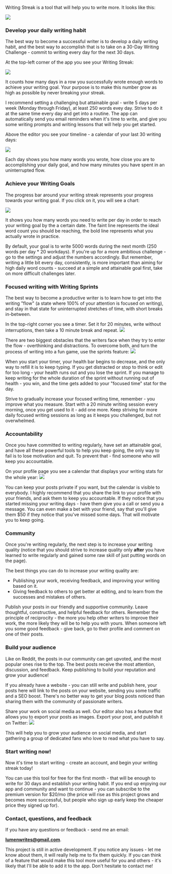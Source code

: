 Writing Streak is a tool that will help you to write more. It looks like this:

![](/landing/full-editor.png)

### Develop your daily writing habit
The best way to become a successful writer is to develop a daily writing habit, and the best way to accomplish that is to take on a 30-Day Writing Challenge - commit to writing every day for the next 30 days.

At the top-left corner of the app you see your Writing Streak:

![](/landing/writing-streak.png)

It counts how many days in a row you successfully wrote enough words to achieve your writing goal. Your purpose is to make this number grow as high as possible by never breaking your streak.

I recommend setting a challenging but attainable goal - write 5 days per week (Monday through Friday), at least 250 words evey day. Strive to do it at the same time every day and get into a routine. The app can automatically send you email reminders when it's time to write, and give you some writing prompts and writing lessons that will help you get started.

Above the editor you see your timeline - a calendar of your last 30 writing days:

![](/landing/writing-day.png)

Each day shows you how many words you wrote, how close you are to accomplishing your daily goal, and how many minutes you have spent in an uninterrupted flow.

### Achieve your Writing Goals
The progress bar around your writing streak represents your progress towards your writing goal. If you click on it, you will see a chart:

![](/landing/burndown.png)

It shows you how many words you need to write per day in order to reach your writing goal by the a certain date. The faint line represents the ideal word count you should be reaching, the bold line represents what you actually wrote in practice.

By default, your goal is to write 5000 words during the next month (250 words per day * 20 workdays). If you're up for a more ambitious challenge - go to the settings and adjust the numbers accordingly. But remember, writing a little bit every day, consistently, is more important than aiming for high daily word counts - succeed at a simple and attainable goal first, take on more difficult challenges later.


### Focused writing with Writing Sprints
The best way to become a productive writer is to learn how to get into the writing "flow" (a state where 100% of your attention is focused on writing), and stay in that state for uninterrupted stretches of time, with short breaks in-between.

In the top-right corner you see a timer. Set it for 20 minutes, write without interruptions, then take a 10 minute break and repeat.
![](/landing/timer.png)

There are two biggest obstacles that the writers face when they try to enter the flow - overthinking and distractions. To overcome both, and turn the process of writing into a fun game, use the sprints feature:
![](/landing/healthbar.png)

When you start your timer, your health bar begins to decrease, and the only way to refill it is to keep typing. If you get distracted or stop to think or edit for too long - your health runs out and you lose the sprint. If you manage to keep writing for the whole duration of the sprint without running out of health - you win, and the time gets added to your "focused time" stat for the day.

Strive to gradually increase your focused writing time, remember - you improve what you measure. Start with a 20 minute writing session every morning, once you get used to it - add one more. Keep striving for more daily focused writing sessions as long as it keeps you challenged, but not overwhelmed.

### Accountability
Once you have committed to writing regularly, have set an attainable goal, and have all these powerful tools to help you keep going, the only way to fail is to lose motivation and quit. To prevent that - find someone who will keep you accountable.

On your profile page you see a calendar that displays your writing stats for the whole year:
![](/landing/profile.png)

You can keep your posts private if you want, but the calendar is visible to everybody. I highly recommend that you share the link to your profile with your friends, and ask them to keep you accountable. If they notice that you started missing your writing days - have them give you a call or send you a message. You can even make a bet with your friend, say that you'll give them $50 if they notice that you've missed some days. That will motivate you to keep going.

### Community
Once you're writing regularly, the next step is to increase your writing quality (notice that you should strive to increase quality only **after** you have learned to write regularly and gained some raw skill of just putting words on the page).

The best things you can do to increase your writing quality are:
- Publishing your work, receiving feedback, and improving your writing based on it.
- Giving feedback to others to get better at editing, and to learn from the successes and mistakes of others.

Publish your posts in our friendly and supportive community. Leave thoughtful, constructive, and helpful feedback for others. Remember the principle of reciprocity - the more you help other writers to improve their work, the more likely they will be to help you with yours. When someone left you some good feedback - give back, go to their profile and comment on one of their posts.

<!--
Once you're done writing your post, you can share it with our friendly and supportive community, who will give you advice, feedback, and encouragement.
-->


### Build your audience
Like on Reddit, the posts in our community can get upvoted, and the most popular ones rise to the top. The best posts receive the most attention, discussion, and feedback. Keep publishing to build your reputation and grow your audience!

If you already have a website - you can still write and publish here, your posts here will link to the posts on your website, sending you some traffic and a SEO boost. There's no better way to get your blog posts noticed than sharing them with the community of passionate writers.

Share your work on social media as well. Our editor also has a feature that allows you to export your posts as images. Export your post, and publish it on Twitter:
![](/landing/tweet.png)

This will help you to grow your audience on social media, and start gathering a group of dedicated fans who love to read what you have to say.

### Start writing now!
Now it's time to start writing - create an account, and begin your writing streak today!

You can use this tool for free for the first month - that will be enough to write for 30 days and establish your writing habit. If you end up enjoying our app and community and want to continue - you can subscribe to the premium version for $20/mo (the price will rise as this project grows and becomes more successful, but people who sign up early keep the cheaper price they signed up for).

### Contact, questions, and feedback
If you have any questions or feedback - send me an email:

**lumenwrites@gmail.com**. 

This project is still in active development. If you notice any issues - let me know about them, it will really help me to fix them quickly. If you can think of a feature that would make this tool more useful for you and others - it's likely that I'll be able to add it to the app. Don't hesitate to contact me!